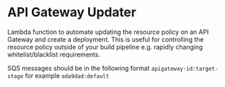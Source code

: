 API Gateway Updater
======

Lambda function to automate updating the resource policy on an API Gateway and create a deployment.  This is useful for controlling the resource policy outside of your build pipeline e.g. rapidly changing whitelist/blacklist requirements.

SQS messages should be in the following format `apigateway-id:target-stage` for example `ada9dad:default`
